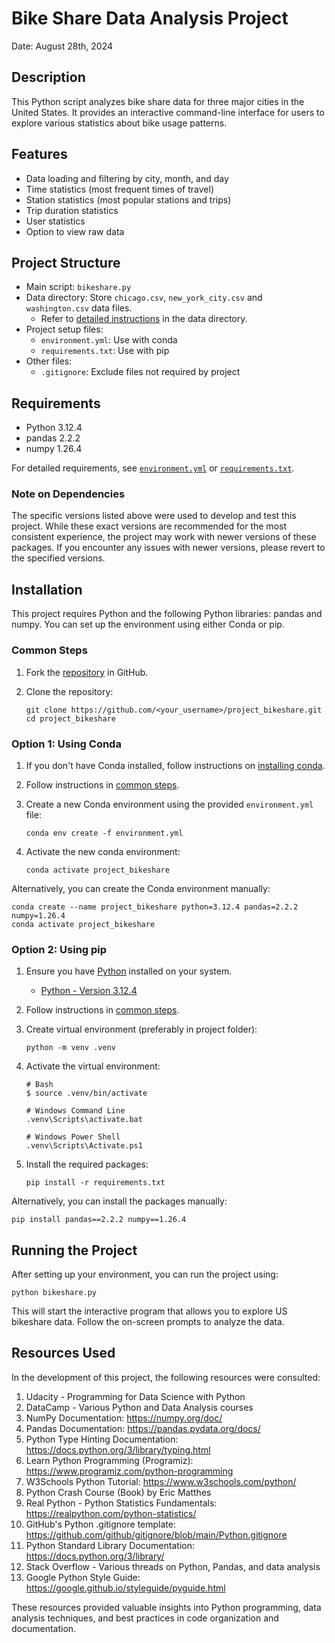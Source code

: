 # Bike Share Data Analysis Project

Date: August 28th, 2024

## Description

This Python script analyzes bike share data for three major cities in the United States. It provides an interactive
command-line interface for users to explore various statistics about bike usage patterns.

## Features

- Data loading and filtering by city, month, and day
- Time statistics (most frequent times of travel)
- Station statistics (most popular stations and trips)
- Trip duration statistics
- User statistics
- Option to view raw data

## Project Structure

- Main script: `bikeshare.py`
- Data directory: Store `chicago.csv`, `new_york_city.csv` and `washington.csv` data files.
	- Refer to [detailed instructions](./data/README.md) in the data directory.
- Project setup files:
	- `environment.yml`: Use with conda
	- `requirements.txt`: Use with pip
- Other files:
	- `.gitignore`: Exclude files not required by project

## Requirements

- Python 3.12.4
- pandas 2.2.2
- numpy 1.26.4

For detailed requirements, see [`environment.yml`](./environment.yml) or [`requirements.txt`](./requirements.txt).

### Note on Dependencies

The specific versions listed above were used to develop and test this project. While these exact versions are
recommended for the most consistent experience, the project may work with newer versions of these packages. If you
encounter any issues with newer versions, please revert to the specified versions.

## Installation

This project requires Python and the following Python libraries: pandas and numpy. You can set up the environment using
either Conda or pip.

### Common Steps

1. Fork the [repository](https://github.com/javed-taha/project_bikeshare.git) in GitHub.
2. Clone the repository:

   ```shell
   git clone https://github.com/<your_username>/project_bikeshare.git
   cd project_bikeshare
   ```

### Option 1: Using Conda

1. If you don't have Conda installed, follow instructions
   on [installing conda](https://conda.io/projects/conda/en/latest/user-guide/install/index.html).
2. Follow instructions in [common steps](#common-steps).
3. Create a new Conda environment using the provided `environment.yml` file:

   ```shell
   conda env create -f environment.yml
   ```

4. Activate the new conda environment:

   ```shell
   conda activate project_bikeshare
   ```

Alternatively, you can create the Conda environment manually:

```shell
conda create --name project_bikeshare python=3.12.4 pandas=2.2.2 numpy=1.26.4
conda activate project_bikeshare
```

### Option 2: Using pip

1. Ensure you have [Python](https://www.python.org/downloads/) installed on your system.
	- [Python - Version 3.12.4](https://www.python.org/downloads/release/python-3124/)
2. Follow instructions in [common steps](#common-steps).
3. Create virtual environment (preferably in project folder):

   ```shell
   python -m venv .venv
   ```

4. Activate the virtual environment:

   ```shell
   # Bash
   $ source .venv/bin/activate

   # Windows Command Line
   .venv\Scripts\activate.bat

   # Windows Power Shell
   .venv\Scripts\Activate.ps1
   ```

5. Install the required packages:

   ```shell
   pip install -r requirements.txt
   ```

Alternatively, you can install the packages manually:

```shell
pip install pandas==2.2.2 numpy==1.26.4
```

## Running the Project

After setting up your environment, you can run the project using:

```shell
python bikeshare.py
```

This will start the interactive program that allows you to explore US bikeshare data. Follow the on-screen prompts to
analyze the data.

## Resources Used

In the development of this project, the following resources were consulted:

1. Udacity - Programming for Data Science with Python
2. DataCamp - Various Python and Data Analysis courses
3. NumPy Documentation: https://numpy.org/doc/
4. Pandas Documentation: https://pandas.pydata.org/docs/
5. Python Type Hinting Documentation: https://docs.python.org/3/library/typing.html
6. Learn Python Programming (Programiz): https://www.programiz.com/python-programming
7. W3Schools Python Tutorial: https://www.w3schools.com/python/
8. Python Crash Course (Book) by Eric Matthes
9. Real Python - Python Statistics Fundamentals: https://realpython.com/python-statistics/
10. GitHub's Python .gitignore template: https://github.com/github/gitignore/blob/main/Python.gitignore
11. Python Standard Library Documentation: https://docs.python.org/3/library/
12. Stack Overflow - Various threads on Python, Pandas, and data analysis
13. Google Python Style Guide: https://google.github.io/styleguide/pyguide.html

These resources provided valuable insights into Python programming, data analysis techniques, and best practices in code
organization and documentation.
